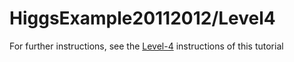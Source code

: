 # HiggsExample20112012/Level4

For further instructions, see the [Level-4](https://github.com/cms-opendata-analyses/HiggsExample20112012/blob/master/README.md#level-4-advanced-full-analysis) instructions of this tutorial

